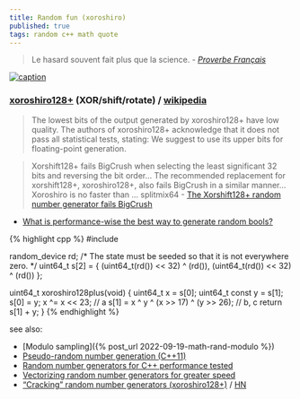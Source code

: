 ```yaml
---
title: Random fun (xoroshiro)
published: true
tags: random c++ math quote
---
```

> Le hasard souvent fait plus que la science. - [_Proverbe Français_](https://citations.ouest-france.fr/citation-proverbe-francais/hasard-souvent-fait-science-80598.html)

[![caption](https://thompsonsed.co.uk/wp-content/uploads/2019/03/prng_perf.jpg)](https://thompsonsed.co.uk/random-number-generators-for-c-performance-tested)

### [xoroshiro128+](http://xoroshiro.di.unimi.it/) (XOR/shift/rotate) / [wikipedia](https://en.wikipedia.org/wiki/Xorshift#xorshift.2B)

> The lowest bits of the output generated by xoroshiro128+ have low quality. The authors of xoroshiro128+ acknowledge that it does not pass all statistical tests, stating: We suggest to use its upper bits for floating-point generation. 

> Xorshift128+ fails BigCrush when selecting the least significant 32 bits and reversing the bit order... The recommended replacement for xorshift128+, xoroshiro128+, also fails BigCrush in a similar manner... Xoroshiro is no faster than ... splitmix64 -   [The Xorshift128+ random number generator fails BigCrush](https://lemire.me/blog/2017/09/08/the-xorshift128-random-number-generator-fails-bigcrush/)


- [What is performance-wise the best way to generate random bools?]( https://stackoverflow.com/a/35358644/51386)

{% highlight cpp %}
#include <random>

random_device rd;
/* The state must be seeded so that it is not everywhere zero. */
uint64_t s[2] = { (uint64_t(rd()) << 32) ^ (rd()),
    (uint64_t(rd()) << 32) ^ (rd()) };

uint64_t xoroshiro128plus(void) {
    uint64_t x = s[0];
    uint64_t const y = s[1];
    s[0] = y;
    x ^= x << 23; // a
    s[1] = x ^ y ^ (x >> 17) ^ (y >> 26); // b, c
    return s[1] + y;
}
{% endhighlight %}

see also:
- [Modulo sampling]({% post_url 2022-09-19-math-rand-modulo %})
- [Pseudo-random number generation (C++11)](http://en.cppreference.com/w/cpp/numeric/random)
- [Random number generators for C++ performance tested](https://thompsonsed.co.uk/random-number-generators-for-c-performance-tested)
- [Vectorizing random number generators for greater speed](https://lemire.me/blog/2018/06/07/vectorizing-random-number-generators-for-greater-speed-pcg-and-xorshift128-avx-512-edition/)
- [“Cracking” random number generators (xoroshiro128+)](https://lemire.me/blog/2017/08/22/cracking-random-number-generators-xoroshiro128/) / [HN](https://news.ycombinator.com/item?id=15071833)